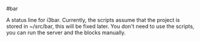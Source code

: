 #bar

A status line for i3bar. Currently, the scripts assume that the project is stored in ~/src/bar, this will be fixed later.
You don't need to use the scripts, you can run the server and the blocks manually.
